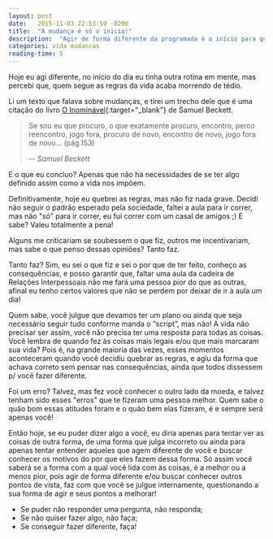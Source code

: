```yaml
---
layout: post
date:   2015-11-03 22:53:59 -0200
title:  "A mudança é só o início!"
description:  "Agir de forma diferente da programada é o início para que consigamos chegar a lugares que nunca imaginávamos"
categories: vida mudancas
reading-time: 5
---
```

Hoje eu agi diferente, no início do dia eu tinha outra rotina em mente, mas percebi que, quem segue as regras da vida acaba morrendo de tédio.

Li um texto que falava sobre mudanças, e tirei um trecho dele que é uma citação do livro [O Inominável](http://www.amazon.com.br/dp/852504640X){:target="_blank"} de Samuel Beckett.

> Se sou eu que procuro, o que exatamente procuro, encontro, perco reencontro, jogo fora, procuro de novo, encontro de novo, jogo fora de novo… (pág.153)
>
> -- <cite>Samuel Beckett</cite>

E o que eu concluo? Apenas que não há necessidades de se ter algo definido assim como a vida nos impõem.

Definitivamente, hoje eu quebrei as regras, mas não fiz nada grave. Decidi não seguir o padrão esperado pela sociedade, faltei a aula para ir correr, mas não "só" para ir correr, eu fui correr com um casal de amigos ;)
E sabe? Valeu totalmente a pena!

Alguns me criticariam se soubessem o que fiz, outros me incentivariam, mas sabe o que penso dessas opiniões? Tanto faz.

Tanto faz? Sim, eu sei o que fiz e sei o por que de ter feito, conheço as consequências, e posso garantir que, faltar uma aula da cadeira de Relações Interpessoais não me fará uma pessoa pior do que as outras, afinal eu tenho certos valores que não se perdem por deixar de ir à aula um dia!

Quem sabe, você julgue que devamos ter um plano ou ainda que seja necessário seguir tudo conforme manda o “script”, mas não! A vida não precisar ser assim, você não precisa ter uma resposta para todas as coisas.
Você lembra de quando fez às coisas mais legais e/ou que mais marcaram sua vida? Pois é, na grande maioria das vezes, esses momentos aconteceram quando você decidiu quebrar as regras, e agiu da forma que achava correto sem pensar nas consequências, ainda que todos dissessem p/ você fazer diferente.

Foi um erro? Talvez, mas fez você conhecer o outro lado da moeda, e talvez tenham sido esses "erros" que te fizeram uma pessoa melhor. Quem sabe o quão bom essas atitudes foram e o quão bem elas fizeram, é e sempre será apenas você!

Então hoje, se eu puder dizer algo a você, eu diria apenas para tentar ver as coisas de outra forma, de uma forma que julga incorreto ou ainda para apenas tentar entender aqueles que agem diferente de você e buscar conhecer os motivos do por que eles fazem dessa forma. Só assim você saberá se a forma com a qual você lida com às coisas, é a melhor ou a menos pior, pois agir de forma diferente e/ou buscar conhecer outros pontos de vista, faz com que você se julgue internamente, questionando a sua forma de agir e seus pontos a melhorar!


* Se puder não responder uma pergunta, não responda;
* Se não quiser fazer algo, não faça;
* Se conseguir fazer diferente, faça!
